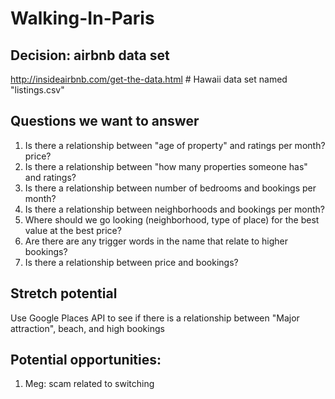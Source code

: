# Walking-In-Paris

## Decision: airbnb data set
http://insideairbnb.com/get-the-data.html # Hawaii data set named "listings.csv"

## Questions we want to answer
1. Is there a relationship between "age of property" and ratings per month? price?
2. Is there a relationship between "how many properties someone has" and ratings?
3. Is there a relationship between number of bedrooms and bookings per month?
4. Is there a relationship between neighborhoods and bookings per month?
5. Where should we go looking (neighborhood, type of place) for the best value at the best price?
6. Are there are any trigger words in the name that relate to higher bookings?
7. Is there a relationship between price and bookings?

## Stretch potential
Use Google Places API to see if there is a relationship between "Major attraction", beach, and high bookings

## Potential opportunities:
1. Meg: scam related to switching 



